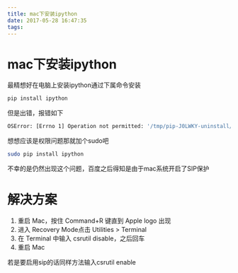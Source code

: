 ```yaml
---
title: mac下安装ipython
date: 2017-05-28 16:47:35
tags:
---
```

# mac下安装ipython
最精想好在电脑上安装ipython通过下属命令安装
```bash
pip install ipython
```
但是出错，报错如下
```bash
OSError: [Errno 1] Operation not permitted: '/tmp/pip-J0LWKY-uninstall/System/Library/Frameworks/Python.framework/Versions/2.7/Extras/lib/python/six-1.4.1-py2.7.egg-info'
```
想想应该是权限问题那就加个sudo吧
```bash
sudo pip install ipython
```
不幸的是仍然出现这个问题，百度之后得知是由于mac系统开启了SIP保护

# 解决方案
1. 重启 Mac，按住 Command+R 键直到 Apple logo 出现
2. 进入 Recovery Mode点击 Utilities > Terminal
3. 在 Terminal 中输入 csrutil disable，之后回车
4. 重启 Mac

若是要启用sip的话同样方法输入csrutil enable
